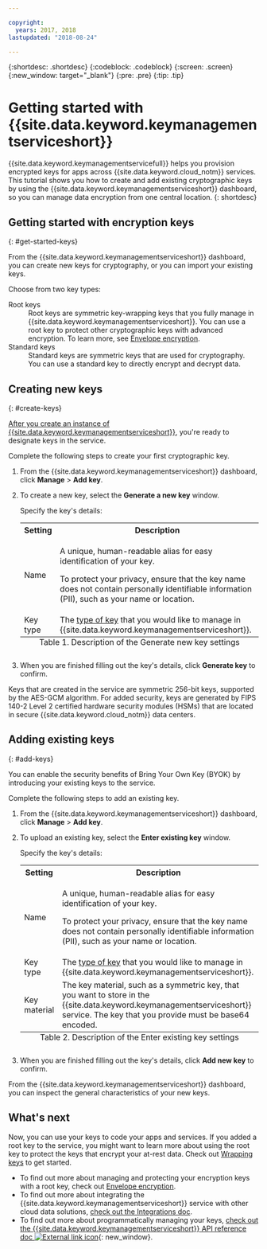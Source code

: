 ```yaml
---

copyright:
  years: 2017, 2018
lastupdated: "2018-08-24"

---
```


{:shortdesc: .shortdesc}
{:codeblock: .codeblock}
{:screen: .screen}
{:new_window: target="_blank"}
{:pre: .pre}
{:tip: .tip}

# Getting started with {{site.data.keyword.keymanagementserviceshort}}

{{site.data.keyword.keymanagementservicefull}} helps you provision encrypted keys for apps across {{site.data.keyword.cloud_notm}} services. This tutorial shows you how to create and add existing cryptographic keys by using the {{site.data.keyword.keymanagementserviceshort}} dashboard, so you can manage data encryption from one central location.
{: shortdesc}

## Getting started with encryption keys
{: #get-started-keys}

From the {{site.data.keyword.keymanagementserviceshort}} dashboard, you can create new keys for cryptography, or you can import your existing keys. 

Choose from two key types:

<dl>
  <dt>Root keys</dt>
    <dd>Root keys are symmetric key-wrapping keys that you fully manage in {{site.data.keyword.keymanagementserviceshort}}. You can use a root key to protect other cryptographic keys with advanced encryption. To learn more, see <a href="/docs/services/key-protect/concepts/envelope-encryption.html">Envelope encryption</a>.</dd>
  <dt>Standard keys</dt>
    <dd>Standard keys are symmetric keys that are used for cryptography. You can use a standard key to directly encrypt and decrypt data.</dd>
</dl>

## Creating new keys
{: #create-keys}

[After you create an instance of {{site.data.keyword.keymanagementserviceshort}}](https://console.ng.bluemix.net/catalog/services/key-protect/?taxonomyNavigation=apps), you're ready to designate keys in the service. 

Complete the following steps to create your first cryptographic key. 

1. From the {{site.data.keyword.keymanagementserviceshort}} dashboard, click **Manage** &gt; **Add key**.
2. To create a new key, select the **Generate a new key** window.

    Specify the key's details:

    <table>
      <tr>
        <th>Setting</th>
        <th>Description</th>
      </tr>
      <tr>
        <td>Name</td>
        <td>
          <p>A unique, human-readable alias for easy identification of your key.</p>
          <p>To protect your privacy, ensure that the key name does not contain personally identifiable information (PII), such as your name or location.</p>
        </td>
      </tr>
      <tr>
        <td>Key type</td>
        <td>The <a href="/docs/services/key-protect/concepts/envelope-encryption.html#key-types">type of key</a> that you would like to manage in {{site.data.keyword.keymanagementserviceshort}}.</td>
      </tr>
      <caption style="caption-side:bottom;">Table 1. Description of the Generate new key settings</caption>
    </table>

3. When you are finished filling out the key's details, click **Generate key** to confirm. 

Keys that are created in the service are symmetric 256-bit keys, supported by the AES-GCM algorithm. For added security, keys are generated by FIPS 140-2 Level 2 certified hardware security modules (HSMs) that are located in secure {{site.data.keyword.cloud_notm}} data centers. 

## Adding existing keys
{: #add-keys}

You can enable the security benefits of Bring Your Own Key (BYOK) by introducing your existing keys to the service. 

Complete the following steps to add an existing key.

1. From the {{site.data.keyword.keymanagementserviceshort}} dashboard, click **Manage** &gt; **Add key**.
2. To upload an existing key, select the **Enter existing key** window.

    Specify the key's details:

    <table>
      <tr>
        <th>Setting</th>
        <th>Description</th>
      </tr>
      <tr>
        <td>Name</td>
        <td>
          <p>A unique, human-readable alias for easy identification of your key.</p>
          <p>To protect your privacy, ensure that the key name does not contain personally identifiable information (PII), such as your name or location.</p>
        </td>
      </tr>
      <tr>
        <td>Key type</td>
        <td>The <a href="/docs/services/key-protect/concepts/envelope-encryption.html#key-types">type of key</a> that you would like to manage in {{site.data.keyword.keymanagementserviceshort}}.</td>
      </tr>
      <tr>
        <td>Key material</td>
        <td>The key material, such as a symmetric key, that you want to store in the {{site.data.keyword.keymanagementserviceshort}} service. The key that you provide must be base64 encoded.</td>
      </tr>
      <caption style="caption-side:bottom;">Table 2. Description of the Enter existing key settings</caption>
    </table>

3. When you are finished filling out the key's details, click **Add new key** to confirm. 

From the {{site.data.keyword.keymanagementserviceshort}} dashboard, you can inspect the general characteristics of your new keys. 

## What's next

Now, you can use your keys to code your apps and services. If you added a root key to the service, you might want to learn more about using the root key to protect the keys that encrypt your at-rest data. Check out [Wrapping keys](/docs/services/key-protect/wrap-keys.html) to get started.

- To find out more about managing and protecting your encryption keys with a root key, check out [Envelope encryption](/docs/services/key-protect/concepts/envelope-encryption.html).
- To find out more about integrating the {{site.data.keyword.keymanagementserviceshort}} service with other cloud data solutions, [check out the Integrations doc](/docs/services/key-protect/integrations/integrate-services.html).
- To find out more about programmatically managing your keys, [check out the {{site.data.keyword.keymanagementserviceshort}} API reference doc ![External link icon](../../icons/launch-glyph.svg "External link icon")](https://console.bluemix.net/apidocs/key-protect){: new_window}.